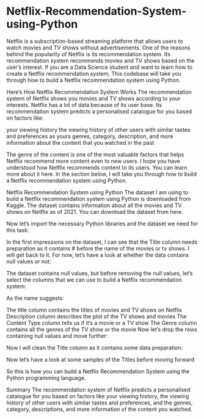 # Netflix-Recommendation-System-using-Python
Netflix is a subscription-based streaming platform that allows users to watch movies and TV shows without advertisements. One of the reasons behind the popularity of Netflix is its recommendation system. Its recommendation system recommends movies and TV shows based on the user’s interest. If you are a Data Science student and want to learn how to create a Netflix recommendation system, This codebase will take you through how to build a Netflix recommendation system using Python.

Here’s How Netflix Recommendation System Works
The recommendation system of Netflix shows you movies and TV shows according to your interests. Netflix has a lot of data because of its user base. Its recommendation system predicts a personalised catalogue for you based on factors like:

your viewing history
the viewing history of other users with similar tastes and preferences as yours
genres, category, description, and more information about the content that you watched in the past

The genre of the content is one of the most valuable factors that helps Netflix recommend more content even to new users. I hope you have understood how Netflix recommends content to its users. You can learn more about it here. In the section below, I will take you through how to build a Netflix recommendation system using Python.

Netflix Recommendation System using Python
The dataset I am using to build a Netflix recommendation system using Python is downloaded from Kaggle. The dataset contains information about all the movies and TV shows on Netflix as of 2021. You can download the dataset from here.

Now let’s import the necessary Python libraries and the dataset we need for this task:

In the first impressions on the dataset, I can see that the Title column needs preparation as it contains # before the name of the movies or tv shows. I will get back to it. For now, let’s have a look at whether the data contains null values or not:

The dataset contains null values, but before removing the null values, let’s select the columns that we can use to build a Netflix recommendation system:

As the name suggests:

The title column contains the titles of movies and TV shows on Netflix
Description column describes the plot of the TV shows and movies
The Content Type column tells us if it’s a movie or a TV show
The Genre column contains all the genres of the TV show or the movie
Now let’s drop the rows containing null values and move further:

Now I will clean the Title column as it contains some data preparation:

Now let’s have a look at some samples of the Titles before moving forward

So this is how you can build a Netflix Recommendation System using the Python programming language.

Summary
The recommendation system of Netflix predicts a personalised catalogue for you based on factors like your viewing history, the viewing history of other users with similar tastes and preferences, and the genres, category, descriptions, and more information of the content you watched. 

